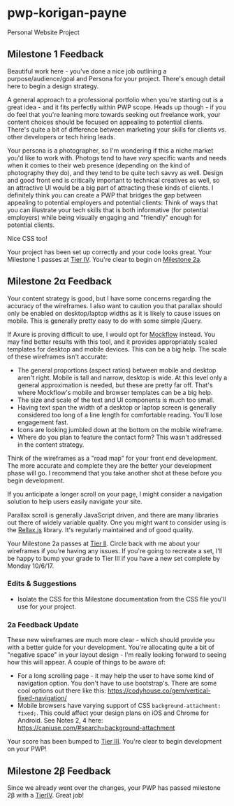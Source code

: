 # pwp-korigan-payne
Personal Website Project

## Milestone 1 Feedback
Beautiful work here - you've done a nice job outlining a purpose/audience/goal and Persona for your project. There's enough detail here to begin a design strategy.

A general approach to a professional portfolio when you're starting out is a great idea - and it fits perfectly within PWP scope. Heads up though - if you do feel that you're leaning more towards seeking out freelance work, your content choices should be focused on appealing to potential clients. There's quite a bit of difference between marketing your skills for clients vs. other developers or tech hiring leads.

Your persona is a photographer, so I'm wondering if this a niche market you'd like to work with. Photogs tend to have _very_ specific wants and needs when it comes to their web presence (depending on the kind of photography they do), and they tend to be quite tech savvy as well. Design and good front end is critically important to technical creatives as well, so an attractive UI would be a big part of attracting these kinds of clients. I definitely think you can create a PWP that bridges the gap between appealing to potential employers and potential clients: Think of ways that you can illustrate your tech skills that is both informative (for potential employers) while being visually engaging and "friendly" enough for potential clients.

Nice CSS too!

Your project has been set up correctly and your code looks great. Your Milestone 1 passes at [Tier IV](https://bootcamp-coders.cnm.edu/projects/personal/rubric/). You're clear to begin on [Milestone 2a](https://bootcamp-coders.cnm.edu/projects/personal/milestone-two/).

## Milestone 2&alpha; Feedback
Your content strategy is good, but I have some concerns regarding the accuracy of the wireframes. I also want to caution you that parallax should only be enabled on desktop/laptop widths as it is likely to cause issues on mobile. This is generally pretty easy to do with some simple jQuery.

If Axure is proving difficult to use, I would opt for [Mockflow](https://mockflow.com/) instead. You may find better results with this tool, and it provides appropriately scaled templates for desktop and mobile devices. This can be a big help. The scale of these wireframes isn't accurate:

- The general proportions (aspect ratios) between mobile and desktop aren't right. Mobile is tall and narrow, desktop is wide. At this level only a general approximation is needed, but these are pretty far off. That's where Mockflow's mobile and browser templates can be a big help.
- The size and scale of the text and UI components is much too small.
- Having text span the width of a desktop or laptop screen is generally considered too long of a line length for comfortable reading. You'll lose engagement fast.
- Icons are looking jumbled down at the bottom on the mobile wireframe.
- Where do you plan to feature the contact form? This wasn't addressed in the content strategy.

Think of the wireframes as a "road map" for your front end development. The more accurate and complete they are the better your development phase will go. I recommend that you take another shot at these before you begin development.

If you anticipate a longer scroll on your page, I might consider a navigation solution to help users easily navigate your site.

Parallax scroll is generally JavaScript driven, and there are many libraries out there of widely variable quality. One you might want to consider using is the [Rellax.js](https://dixonandmoe.com/rellax/) library. It's regularly maintained and of good quality.

Your Milestone 2a passes at [Tier II](https://bootcamp-coders.cnm.edu/projects/personal/rubric/). Circle back with me about your wireframes if you're having any issues. If you're going to recreate a set, I'll be happy to bump your grade to Tier III if you have a new set complete by Monday 10/6/17.

### Edits &amp; Suggestions
- Isolate the CSS for this Milestone documentation from the CSS file you'll use for your project.  

### 2a Feedback Update
These new wireframes are much more clear - which should provide you with a better guide for your development. You're allocating quite a bit of "negative space" in your layout design - I'm really looking forward to seeing how this will appear. A couple of things to be aware of:
- For a long scrolling page - it may help the user to have some kind of navigation option. You don't have to use bootstrap's. There are some cool options out there like this: https://codyhouse.co/gem/vertical-fixed-navigation/
- Mobile browsers have varying support of CSS `background-attachment: fixed;`. This could affect your design plans on iOS and Chrome for Android. See Notes 2, 4 here: https://caniuse.com/#search=background-attachment

Your score has been bumped to [Tier III](https://bootcamp-coders.cnm.edu/projects/personal/rubric/). You're clear to begin development on your PWP!

## Milestone 2&beta; Feedback
Since we already went over the changes, your PWP has passed milestone 2&beta; with a [TierIV](https://bootcamp-coders.cnm.edu/projects/personal/rubric/). Great job!
